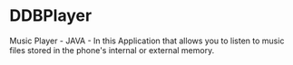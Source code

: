 # DDBPlayer
Music Player - JAVA - 
In this Application that allows you to listen to music files stored in the phone's internal or external memory.
